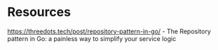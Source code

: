 # Resources

https://threedots.tech/post/repository-pattern-in-go/  - The Repository pattern in Go: a painless way to simplify your service logic